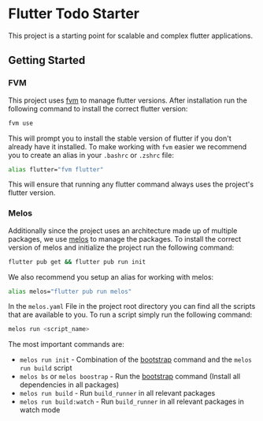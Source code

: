 # Flutter Todo Starter

This project is a starting point for scalable and complex flutter applications.

## Getting Started

### FVM

This project uses [fvm](https://fvm.app/) to manage flutter versions. After installation run the following command to install the correct flutter version:

```bash
fvm use
```

This will prompt you to install the stable version of flutter if you don't already have it installed. To make working with `fvm` easier we recommend you to create an alias in your `.bashrc` or `.zshrc` file:

```bash
alias flutter="fvm flutter"
```

This will ensure that running any flutter command always uses the project's flutter version.

### Melos

Additionally since the project uses an architecture made up of multiple packages, we use [melos](https://melos.invertase.dev/~melos-latest) to manage the packages. To install the correct version of melos and initialize the project run the following command:

```bash
flutter pub get && flutter pub run init
```

We also recommend you setup an alias for working with melos:

```bash
alias melos="flutter pub run melos"
```

In the `melos.yaml` File in the project root directory you can find all the scripts that are available to you. To run a script simply run the following command:

```bash
melos run <script_name>
```

The most important commands are:

* `melos run init` - Combination of the [bootstrap](https://melos.invertase.dev/~melos-latest/commands/bootstrap) command and the `melos run build` script
* `melos bs` or `melos boostrap` - Run the [bootstrap](https://melos.invertase.dev/~melos-latest/commands/bootstrap) command (Install all dependencies in all packages)
* `melos run build` - Run `build_runner` in all relevant packages
* `melos run build:watch` - Run `build_runner` in all relevant packages in watch mode
